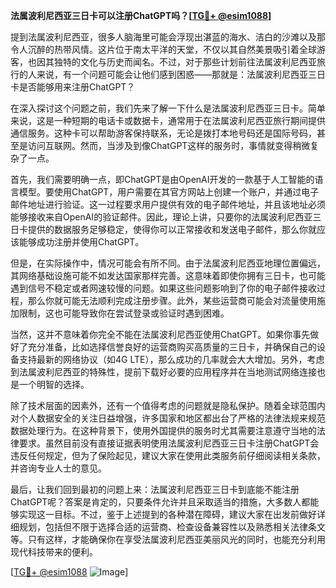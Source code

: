 **法属波利尼西亚三日卡可以注册ChatGPT吗？[[TG💪+ @esim1088](https://t.me/s/esim1088)]**

提到法属波利尼西亚，很多人脑海里可能会浮现出湛蓝的海水、洁白的沙滩以及那令人沉醉的热带风情。这片位于南太平洋的天堂，不仅以其自然美景吸引着全球游客，也因其独特的文化与历史而闻名。不过，对于那些计划前往法属波利尼西亚旅行的人来说，有一个问题可能会让他们感到困惑——那就是：法属波利尼西亚三日卡是否能够用来注册ChatGPT？

在深入探讨这个问题之前，我们先来了解一下什么是法属波利尼西亚三日卡。简单来说，这是一种短期的电话卡或数据卡，通常用于在法属波利尼西亚旅行期间提供通信服务。这种卡可以帮助游客保持联系，无论是拨打本地号码还是国际号码，甚至是访问互联网。然而，当涉及到像ChatGPT这样的服务时，事情就变得稍微复杂了一点。

首先，我们需要明确一点，即ChatGPT是由OpenAI开发的一款基于人工智能的语言模型。要使用ChatGPT，用户需要在其官方网站上创建一个账户，并通过电子邮件地址进行验证。这一过程要求用户提供有效的电子邮件地址，并且该地址必须能够接收来自OpenAI的验证邮件。因此，理论上讲，只要你的法属波利尼西亚三日卡提供的数据服务足够稳定，使得你可以正常接收和发送电子邮件，那么你就应该能够成功注册并使用ChatGPT。

但是，在实际操作中，情况可能会有所不同。由于法属波利尼西亚地理位置偏远，其网络基础设施可能不如发达国家那样完善。这意味着即使你拥有三日卡，也可能遇到信号不稳定或者网速较慢的问题。如果这些问题影响到了你的电子邮件接收过程，那么你就可能无法顺利完成注册步骤。此外，某些运营商可能会对流量使用施加限制，这也可能导致你在尝试登录或验证时遇到困难。

当然，这并不意味着你完全不能在法属波利尼西亚使用ChatGPT。如果你事先做好了充分准备，比如选择信誉良好的运营商购买高质量的三日卡，并确保自己的设备支持最新的网络协议（如4G LTE），那么成功的几率就会大大增加。另外，考虑到法属波利尼西亚的特殊性，提前下载好必要的应用程序并在当地测试网络连接也是一个明智的选择。

除了技术层面的因素外，还有一个值得考虑的问题就是隐私保护。随着全球范围内对个人数据安全的关注日益增强，许多国家和地区都出台了严格的法律法规来规范数据处理行为。在这种背景下，使用外国提供的服务时尤其需要注意遵守当地的法律要求。虽然目前没有直接证据表明使用法属波利尼西亚三日卡注册ChatGPT会违反任何规定，但为了保险起见，建议大家在使用此类服务前仔细阅读相关条款，并咨询专业人士的意见。

最后，让我们回到最初的问题上来：法属波利尼西亚三日卡到底能不能注册ChatGPT呢？答案是肯定的，只要条件允许并且采取适当的措施，大多数人都能够实现这一目标。不过，鉴于上述提到的各种潜在障碍，建议大家在出发前做好详细规划，包括但不限于选择合适的运营商、检查设备兼容性以及熟悉相关法律条文等。只有这样，才能确保你在享受法属波利尼西亚美丽风光的同时，也能充分利用现代科技带来的便利。

[[TG💪+ @esim1088](https://t.me/s/esim1088) ![Image](https://i.postimg.cc/4NQfJmqS/Snipaste-2025-05-13-00-14-12.png)]
